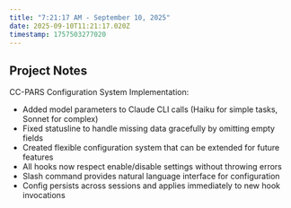 ```yaml
---
title: "7:21:17 AM - September 10, 2025"
date: 2025-09-10T11:21:17.020Z
timestamp: 1757503277020
---
```


## Project Notes

CC-PARS Configuration System Implementation:
- Added model parameters to Claude CLI calls (Haiku for simple tasks, Sonnet for complex)
- Fixed statusline to handle missing data gracefully by omitting empty fields
- Created flexible configuration system that can be extended for future features
- All hooks now respect enable/disable settings without throwing errors
- Slash command provides natural language interface for configuration
- Config persists across sessions and applies immediately to new hook invocations
